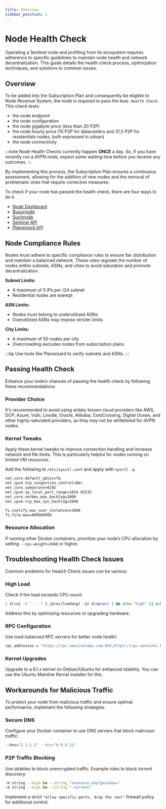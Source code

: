 ```yaml
---
title: Overview
sidebar_position: 1
---
```


# Node Health Check

Operating a Sentinel node and profiting from its ecosystem requires adherence to specific guidelines to maintain node health and network decentralization. This guide details the health check process, optimization techniques, and solutions to common issues.

## Overview

To be added into the Subscription Plan and consequently be eligible to Node Revenue System, the node is required to pass the `Node Health Check`.
This check tests:
- the node endpoint
- the node configuration
- the node gigabyte price (less than 20 P2P)
- the node hourly price (15 P2P for datacenters and 31,5 P2P for residentials nodes, both expressed in udvpn)
- the node connectivity

:::note
Node Health Checks currently happen **ONCE** a day. So, if you have recently run a dVPN node, expect some waiting time before you receive any outcomes.
:::

By implementing this process, the Subscription Plan ensures a continuous assessment, allowing for the addition of new nodes and the removal of problematic ones that require corrective measures.

To check if your node has passed the health check, there are four ways to do it.

- [Node Dashboard](/dvpn-nodes/health-check/node-dashboard)
- [Busurnode](/dvpn-nodes/health-check/busurnode)
- [Suchnode](/dvpn-nodes/health-check/suchnode)
- [Sentinel API](/dvpn-nodes/health-check/sentinel-api)
- [Planwizard API](/dvpn-nodes/health-check/plan-wizard)

## Node Compliance Rules

Nodes must adhere to specific compliance rules to ensure fair distribution and maintain a balanced network. These rules regulate the number of nodes within subnets, ASNs, and cities to avoid saturation and promote decentralization.

**Subnet Limits:**

- A maximum of 5 IPs per /24 subnet
- Residential nodes are exempt

**ASN Limits:**

- Nodes must belong to underutilized ASNs
- Overutilized ASNs may impose stricter limits

**City Limits:**

- A maximum of 50 nodes per city
- Overcrowding excludes nodes from subscription plans.

:::tip
Use tools like Planwizard to verify subnets and ASNs.
:::

## Passing Health Check

Enhance your node’s chances of passing the health check by following these recommendations:

### Provider Choice

It's recommended to avoid using widely known cloud providers like AWS, GCP, Azure, Vultr, Linode, Oracle, Alibaba, ColoCrossing, Digital Ocean, and other highly-saturated providers, as they may not be whitelisted for dVPN nodes.

### Kernel Tweaks

Apply these kernel tweaks to improve connection handling and increase network and file limits. This is particularly helpful for nodes running on limited VM resources.

Add the following to `/etc/sysctl.conf` and apply with `sysctl -p`

```bash
net.core.default_qdisc=fq
net.ipv4.tcp_congestion_control=bbr
net.core.somaxconn=8192
net.ipv4.ip_local_port_range=1024 65535
net.core.netdev_max_backlog=2000
net.ipv4.tcp_max_syn_backlog=2048

fs.inotify.max_user_instances=2048
fs.file-max=999999999
```

### Resource Allocation

If running other Docker containers, prioritize your node’s CPU allocation by setting `--cpu-weight=2048` or higher.

## Troubleshooting Health Check Issues

Common problems for Healch Check issues con be various:

### High Load

Check if the load exceeds CPU count:

```bash
[ $(cut -d '.' -f 1 /proc/loadavg) -gt $(nproc) ] && echo "high" || echo "low"
```

Address this by optimizing resources or upgrading hardware.

### RPC Configuration

Use load-balanced RPC servers for better node health:

```bash
rpc_addresses = "https://rpc.sentineldao.com:443,https://rpc-sentinel.busurnode.com:443,https://sentinel-rpc.publicnode.com:443"
```

### Kernel Upgrades

Upgrade to a 6.1.x kernel on Debian/Ubuntu for enhanced stability. You can use the Ubuntu Mainline Kernel installer for this.


## Workarounds for Malicious Traffic

To protect your node from malicious traffic and ensure optimal performance, implement the following strategies.

### Secure DNS

Configure your Docker container to use DNS servers that block malicious traffic:

```bash
--dns="1.1.1.2" --dns="9.9.9.11"
```

### P2P Traffic Blocking

Use iptables to block unencrypted traffic. Example rules to block torrent discovery:

```bash
-m string --algo bm --string "announce.php?passkey="
-m string --algo bm --string ".torrent"
```

Implement a strict `"allow specific ports, drop the rest"` firewall policy for additional control.